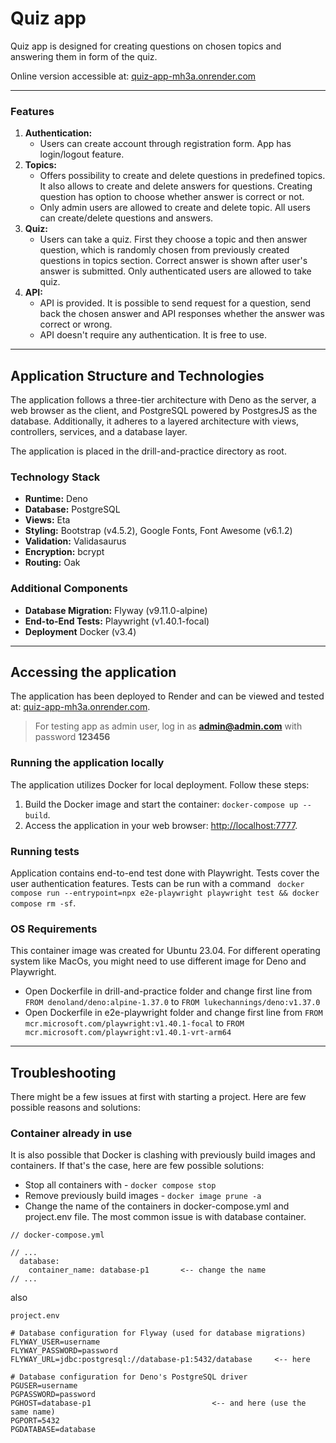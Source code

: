 # Quiz app

Quiz app is designed for creating questions on chosen topics and answering them in form of the quiz.

Online version accessible at:  [quiz-app-mh3a.onrender.com](https://quiz-app-mh3a.onrender.com/)

---

### Features
1. **Authentication:**
    - Users can create account through registration form. App has login/logout feature.
2. **Topics:**
   - Offers possibility to create and delete questions in predefined topics. It also allows to create and delete answers 
   for questions. Creating question has option to choose whether answer is correct or not.
   - Only admin users are allowed to create and delete topic. All users can create/delete questions and answers.
3. **Quiz:**
   - Users can take a quiz. First they choose a topic and then answer question, which is randomly chosen from previously
   created questions in topics section. Correct answer is shown after user's answer is submitted. Only authenticated 
   users are allowed to take quiz.
4. **API:**
   - API is provided. It is possible to send request for a question, send back the chosen answer and API responses 
   whether the answer was correct or wrong.
   - API doesn't require any authentication. It is free to use.

---

## Application Structure and Technologies

The application follows a three-tier architecture with Deno as the server, a web browser as the client,
and PostgreSQL powered by PostgresJS as the database. Additionally, it adheres to a layered architecture
with views, controllers, services, and a database layer.


The application is placed in the drill-and-practice directory as root.

### Technology Stack

- **Runtime:** Deno
- **Database:** PostgreSQL
- **Views:** Eta
- **Styling:** Bootstrap (v4.5.2), Google Fonts, Font Awesome (v6.1.2)
- **Validation:** Validasaurus
- **Encryption:** bcrypt
- **Routing:** Oak

### Additional Components

- **Database Migration:** Flyway (v9.11.0-alpine)
- **End-to-End Tests:** Playwright (v1.40.1-focal)
- **Deployment** Docker (v3.4)

---

## Accessing the application

The application has been deployed to Render and can be viewed and tested at: [quiz-app-mh3a.onrender.com](https://quiz-app-mh3a.onrender.com/).

> For testing app as admin user, log in as **admin@admin.com** with password **123456**

### Running the application locally

The application utilizes Docker for local deployment. Follow these steps:

1. Build the Docker image and start the container: `docker-compose up --build`.
2. Access the application in your web browser: [http://localhost:7777](http://localhost:7777).

### Running tests
Application contains end-to-end test done with Playwright. Tests cover the user authentication features.
Tests can be run with a command ` docker compose run --entrypoint=npx e2e-playwright playwright test && docker compose rm -sf`.

### OS Requirements

This container image was created for Ubuntu 23.04. For different operating system like MacOs, you might need to
use different image for Deno and Playwright.

- Open Dockerfile in drill-and-practice folder and change first line from `FROM denoland/deno:alpine-1.37.0` to `FROM lukechannings/deno:v1.37.0`
- Open Dockerfile in e2e-playwright folder and change first line from `FROM mcr.microsoft.com/playwright:v1.40.1-focal` to `FROM mcr.microsoft.com/playwright:v1.40.1-vrt-arm64`

---
## Troubleshooting

There might be a few issues at first with starting a project. Here are few possible reasons and solutions:

### Container already in use

It is also possible that Docker is clashing with  previously build images and containers. If that's
the case, here are few possible solutions:
- Stop all containers with - `docker compose stop`
- Remove previously build images - `docker image prune -a`
- Change the name of the containers in docker-compose.yml and project.env file. The most common
  issue is with database container.

```
// docker-compose.yml

// ...
  database:
    container_name: database-p1       <-- change the name
// ...
```
also
```
project.env

# Database configuration for Flyway (used for database migrations)
FLYWAY_USER=username
FLYWAY_PASSWORD=password
FLYWAY_URL=jdbc:postgresql://database-p1:5432/database     <-- here 

# Database configuration for Deno's PostgreSQL driver
PGUSER=username
PGPASSWORD=password
PGHOST=database-p1                           <-- and here (use the same name)
PGPORT=5432
PGDATABASE=database
```



